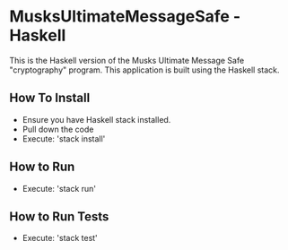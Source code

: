 # MusksUltimateMessageSafe - Haskell
This is the Haskell version of the Musks Ultimate Message Safe "cryptography" program. This application is built using the Haskell stack.

## How To Install
- Ensure you have Haskell stack installed.
- Pull down the code
- Execute: 'stack install'

## How to Run
- Execute: 'stack run'


## How to Run Tests
- Execute: 'stack test'
